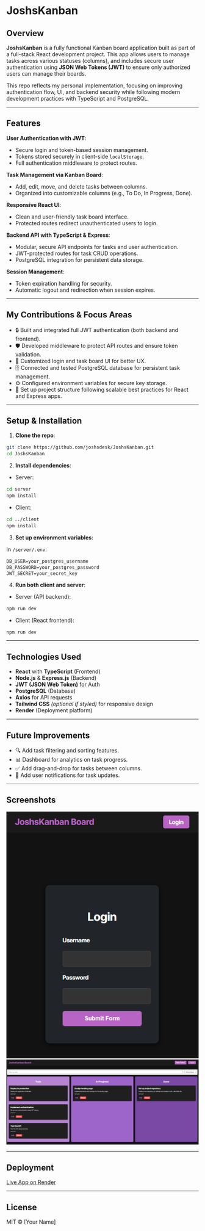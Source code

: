 
# JoshsKanban

## Overview

**JoshsKanban** is a fully functional Kanban board application built as part of a full-stack React development project. This app allows users to manage tasks across various statuses (columns), and includes secure user authentication using **JSON Web Tokens (JWT)** to ensure only authorized users can manage their boards.

This repo reflects my personal implementation, focusing on improving authentication flow, UI, and backend security while following modern development practices with TypeScript and PostgreSQL.

---

## Features

**User Authentication with JWT**:
- Secure login and token-based session management.
- Tokens stored securely in client-side `localStorage`.
- Full authentication middleware to protect routes.

**Task Management via Kanban Board**:
 - Add, edit, move, and delete tasks between columns.
 - Organized into customizable columns (e.g., To Do, In Progress, Done).

**Responsive React UI**:
 - Clean and user-friendly task board interface.
 - Protected routes redirect unauthenticated users to login.

**Backend API with TypeScript & Express**:
 - Modular, secure API endpoints for tasks and user authentication.
 - JWT-protected routes for task CRUD operations.
 - PostgreSQL integration for persistent data storage.

**Session Management**:
  - Token expiration handling for security.
  - Automatic logout and redirection when session expires.

---

## My Contributions & Focus Areas

- 🔒 Built and integrated full JWT authentication (both backend and frontend).
- 🛡️ Developed middleware to protect API routes and ensure token validation.
- 🎨 Customized login and task board UI for better UX.
- 🗄️ Connected and tested PostgreSQL database for persistent task management.
- ⚙️ Configured environment variables for secure key storage.
- 🚀 Set up project structure following scalable best practices for React and Express apps.

---

## Setup & Installation

1. **Clone the repo**:
```bash
git clone https://github.com/joshsdesk/JoshsKanban.git
cd JoshsKanban
```

2. **Install dependencies**:

- Server:
```bash
cd server
npm install
```

- Client:
```bash
cd ../client
npm install
```

3. **Set up environment variables**:

In `/server/.env`:
```
DB_USER=your_postgres_username
DB_PASSWORD=your_postgres_password
JWT_SECRET=your_secret_key
```

4. **Run both client and server**:

- Server (API backend):
```bash
npm run dev
```

- Client (React frontend):
```bash
npm run dev
```

---

## Technologies Used

- **React** with **TypeScript** (Frontend)
- **Node.js** & **Express.js** (Backend)
- **JWT (JSON Web Token)** for Auth
- **PostgreSQL** (Database)
- **Axios** for API requests
- **Tailwind CSS** *(optional if styled)* for responsive design
- **Render** (Deployment platform)

---

## Future Improvements

- 🔍 Add task filtering and sorting features.
- 📊 Dashboard for analytics on task progress.
- ✅ Add drag-and-drop for tasks between columns.
- 🔔 Add user notifications for task updates.

---

## Screenshots

![Login Page](./client/assets/JoshS-login-page.png)
![Kanban Board](./client/assets/JoshS-main-page.png)

---

## Deployment

  
[Live App on Render](https://joshskanban.onrender.com)

---

## License

MIT © [Your Name]
